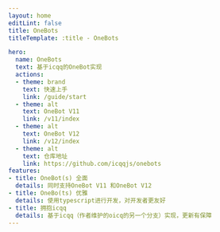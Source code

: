 ```yaml
---
layout: home
editLint: false
title: OneBots
titleTemplate: :title - OneBots

hero:
  name: OneBots
  text: 基于icqq的OneBot实现
  actions:
  - theme: brand
    text: 快速上手
    link: /guide/start
  - theme: alt
    text: OneBot V11
    link: /v11/index
  - theme: alt
    text: OneBot V12
    link: /v12/index
  - theme: alt
    text: 仓库地址
    link: https://github.com/icqqjs/onebots
features:
- title: OneBot(s) 全面
  details: 同时支持OneBot V11 和OneBot V12
- title: OneBo(ts) 优雅
  details: 使用typescript进行开发，对开发者更友好
- title: 拥抱icqq
  details: 基于icqq（作者维护的oicq的另一个分支）实现，更新有保障
---
```

